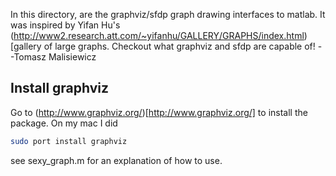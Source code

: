 In this directory, are the graphviz/sfdp graph drawing interfaces to matlab.  It was inspired by Yifan Hu's (http://www2.research.att.com/~yifanhu/GALLERY/GRAPHS/index.html)[gallery of large graphs.  Checkout what graphviz and sfdp are capable of!
--Tomasz Malisiewicz

## Install graphviz
Go to (http://www.graphviz.org/)[http://www.graphviz.org/] to install the package.  On my mac I did
```sh
sudo port install graphviz
```


see sexy_graph.m for an explanation of how to use.